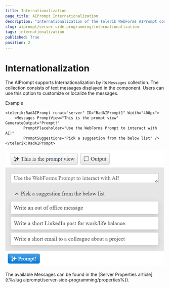 ```yaml
---
title: Internationalization
page_title: AIPrompt Internationalization 
description: "Internationalization of the Telerik WebForms AIPrompt component."
slug: aiprompt/server-side-programming/internationalization
tags: internationalization
published: True
position: 2
---
```


# Internationalization

The AIPrompt supports Internationalization by its `Messages` collection. The collection consists of text messages displayed in the component. Users can use this option to customize or localize the messages.

Example

````ASP.NET
<telerik:RadAIPrompt runat="server" ID="RadAIPrompt1" Width="400px">
    <Messages PromptView="This is the prompt view" GenerateOutput="Prompt!"
        PromptPlaceholder="Use the WebForms Prompt to interact with AI!" 
        PromptSuggestions="Pick a suggestion from the below list" />
</telerik:RadAIPrompt>
````

![Internationalization](../images/aiprompt/internationalization.png "Internationalization")

The available Messages can be found in the [Server Properties article]({%slug aiprompt/server-side-programming/properties%}).

